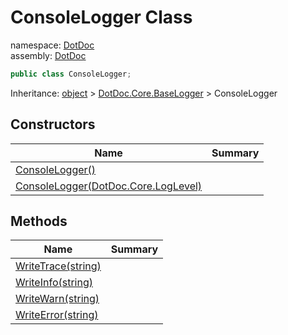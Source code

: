 ﻿# ConsoleLogger Class

namespace: [DotDoc](../DotDoc.md)<br />
assembly: [DotDoc](../../DotDoc.md)



```csharp
public class ConsoleLogger;
```

Inheritance: [object](https://docs.microsoft.com/dotnet/api/System.Object) > [DotDoc\.Core\.BaseLogger](../../DotDoc/DotDoc.Core/BaseLogger.md) > ConsoleLogger

## Constructors

| Name | Summary |
|------|---------|
| [ConsoleLogger\(\)](./ConsoleLogger/$ctor.md) |  |
| [ConsoleLogger\(DotDoc\.Core\.LogLevel\)](./ConsoleLogger/$ctor.md) |  |

## Methods

| Name | Summary |
|------|---------|
| [WriteTrace\(string\)](./ConsoleLogger/WriteTrace.md) |  |
| [WriteInfo\(string\)](./ConsoleLogger/WriteInfo.md) |  |
| [WriteWarn\(string\)](./ConsoleLogger/WriteWarn.md) |  |
| [WriteError\(string\)](./ConsoleLogger/WriteError.md) |  |

